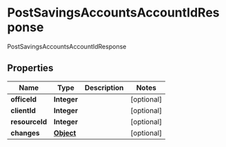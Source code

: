 

# PostSavingsAccountsAccountIdResponse

PostSavingsAccountsAccountIdResponse
## Properties

Name | Type | Description | Notes
------------ | ------------- | ------------- | -------------
**officeId** | **Integer** |  |  [optional]
**clientId** | **Integer** |  |  [optional]
**resourceId** | **Integer** |  |  [optional]
**changes** | [**Object**](.md) |  |  [optional]



